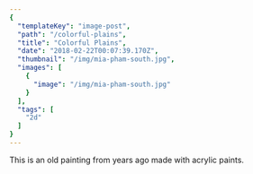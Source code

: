 ```yaml
---
{
  "templateKey": "image-post",
  "path": "/colorful-plains",
  "title": "Colorful Plains",
  "date": "2018-02-22T00:07:39.170Z",
  "thumbnail": "/img/mia-pham-south.jpg",
  "images": [
    {
      "image": "/img/mia-pham-south.jpg"
    }
  ],
  "tags": [
    "2d"
  ]
}
---
```

This is an old painting from years ago made with acrylic paints.
